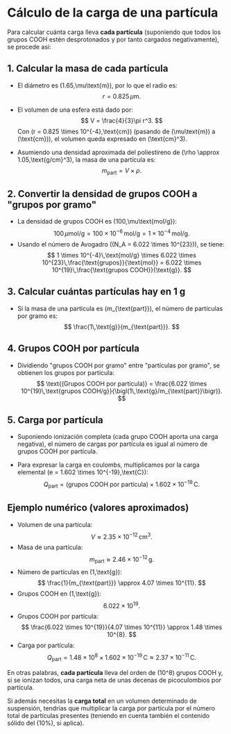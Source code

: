# Cálculo de la carga de una partícula

Para calcular cuánta carga lleva **cada partícula** (suponiendo que todos los grupos COOH estén desprotonados y por tanto cargados negativamente), se procede así:

## 1. Calcular la masa de cada partícula
- El diámetro es \(1.65\,\mu\text{m}\), por lo que el radio es:
  $$
  r = 0.825\,\mu\text{m}.
  $$
- El volumen de una esfera está dado por:
  $$
  V = \frac{4}{3}\pi r^3.
  $$
  Con \(r = 0.825 \times 10^{-4}\,\text{cm}\) (pasando de \(\mu\text{m}\) a \(\text{cm}\)), el volumen queda expresado en \(\text{cm}^3\).

- Asumiendo una densidad aproximada del poliestireno de \(\rho \approx 1.05\,\text{g/cm}^3\), la masa de una partícula es:
  $$
  m_{\text{part}} = V \times \rho.
  $$

## 2. Convertir la densidad de grupos COOH a "grupos por gramo"
- La densidad de grupos COOH es \(100\,\mu\text{mol/g}\):
  $$
  100\,\mu\text{mol/g} = 100 \times 10^{-6}\,\text{mol/g} = 1 \times 10^{-4}\,\text{mol/g}.
  $$
- Usando el número de Avogadro (\(N_A = 6.022 \times 10^{23}\)), se tiene:
  $$
  1 \times 10^{-4}\,\text{mol/g} \times 6.022 \times 10^{23}\,\frac{\text{grupos}}{\text{mol}} = 6.022 \times 10^{19}\,\frac{\text{grupos COOH}}{\text{g}}.
  $$

## 3. Calcular cuántas partículas hay en 1 g
- Si la masa de una partícula es \(m_{\text{part}}\), el número de partículas por gramo es:
  $$
  \frac{1\,\text{g}}{m_{\text{part}}}.
  $$

## 4. Grupos COOH por partícula
- Dividiendo "grupos COOH por gramo" entre "partículas por gramo", se obtienen los grupos por partícula:
  $$
  \text{(Grupos COOH por partícula)} = \frac{6.022 \times 10^{19}\,\text{grupos COOH/g}}{\bigl(1\,\text{g}/m_{\text{part}}\bigr)}.
  $$

## 5. Carga por partícula
- Suponiendo ionización completa (cada grupo COOH aporta una carga negativa), el número de cargas por partícula es igual al número de grupos COOH por partícula.

- Para expresar la carga en coulombs, multiplicamos por la carga elemental \(e = 1.602 \times 10^{-19}\,\text{C}\):
  $$
  Q_{\text{part}} = \bigl(\text{grupos COOH por partícula}\bigr) \times 1.602 \times 10^{-19}\,\text{C}.
  $$

## Ejemplo numérico (valores aproximados)
- Volumen de una partícula:
  $$
  V \approx 2.35 \times 10^{-12}\,\text{cm}^3.
  $$
- Masa de una partícula:
  $$
  m_{\text{part}} \approx 2.46 \times 10^{-12}\,\text{g}.
  $$
- Número de partículas en \(1\,\text{g}\):
  $$
  \frac{1}{m_{\text{part}}} \approx 4.07 \times 10^{11}.
  $$
- Grupos COOH en \(1\,\text{g}\):
  $$
  6.022 \times 10^{19}.
  $$
- Grupos COOH por partícula:
  $$
  \frac{6.022 \times 10^{19}}{4.07 \times 10^{11}} \approx 1.48 \times 10^{8}.
  $$
- Carga por partícula:
  $$
  Q_{\text{part}} = 1.48 \times 10^{8} \times 1.602 \times 10^{-19}\,\text{C} \approx 2.37 \times 10^{-11}\,\text{C}.
  $$

En otras palabras, **cada partícula** lleva del orden de \(10^8\) grupos COOH y, si se ionizan todos, una carga neta de unas decenas de picoculombios por partícula. 

Si además necesitas la **carga total** en un volumen determinado de suspensión, tendrías que multiplicar la carga por partícula por el número total de partículas presentes (teniendo en cuenta también el contenido sólido del \(10\%\), si aplica).
